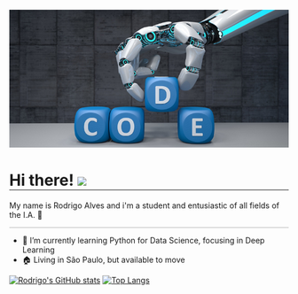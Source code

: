 ![](imagemreduzida.png)

<h1 style="border:solid; border-width: 0 0 1px 0"> Hi there!  <img src="https://raw.githubusercontent.com/MartinHeinz/MartinHeinz/master/wave.gif" width="30px"></h1>
My name is Rodrigo Alves and i'm a student and entusiastic of all fields of the I.A. 🤖

<hr style="opacity:0.3">

- 🌱 I’m currently learning Python for Data Science, focusing in Deep Learning
- 🏠 Living in São Paulo, but available to move


[![Rodrigo's GitHub stats](https://github-readme-stats.vercel.app/api?username=rodrigo-br&repo=Portfolio&hide=stars&show_icons=true&theme=algolia&custom_title=My&nbsp;GitHub&nbsp;Stats)](https://github.com/anuraghazra/github-readme-stats)
[![Top Langs](https://github-readme-stats.vercel.app/api/top-langs/?username=rodrigo-br&hide=tcl,html)](https://github.com/anuraghazra/github-readme-stats)


